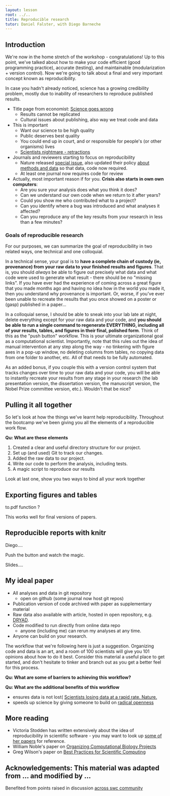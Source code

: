 ```yaml
---
layout: lesson
root: ../..
title: Reproducible research
tutor: Daniel Falster, with Diego Barneche
---
```


## Introduction

We're now in the home stretch of the workshop - congratulations! Up to this
point, we've talked about how to make your code efficient (good programming
practice), accurate (testing), and maintainable (modularization + version
control). Now we're going to talk about a final and very important concept
known as reproducibility.

In case you hadn't already noticed, science has a growing credibility problem, mostly due to inability of researchers to reproduce published results.

* Title page from economist: [Science goes wrong](http://www.economist.com/news/leaders/21588069-scientific-research-has-changed-world-now-it-needs-change-itself-how-science-goes-wrong)
	* Results cannot be replicated
	* Cultural issues about publishing, also way we treat code and data
* This is important
	- Want our science to be high quality
	- Public deserves best quality
	- You could end up in court, and or responsible for people's (or other organisms) lives
	- [Scientists nightmare - retractions](http://www.sciencemag.org/content/314/5807/1856.summary)
* Journals and reviewers starting to focus on reproducibility
	- Nature released [special issue](http://www.nature.com/nature/focus/reproducibility/index.html), also updated their policy [about methods and data]( http://doi.org/10.1038/496398a) so that data, code now required.
	- At least one journal now requires code for review
* Actually, most important reason if for you. **Crisis also starts in own own computers**:
	- Are you sure your analysis does what you think it does?
	- Can we understand our own code when we return to it after years?
	- Could you show me who contributed what to a project?
	- Can you identify where a bug was introduced and what analyses it affected?
	- Can you reproduce any of the key results from your research in less than a few minutes?

### Goals of reproducible research

For our purposes, we can summarize the goal of reproducibility in two related
ways, one technical and one colloquial.

In a technical sense, your goal is to __have a complete chain of custody (ie,
provenance) from your raw data to your finished results and figures__. That is,
you should _always_ be able to figure out precisely what data and what code
were used to generate what result - there should be no "missing links". If you
have ever had the experience of coming across a great figure that you made
months ago and having no idea how in the world you made it, then you understand
why provenance is important. Or, worse, if you've ever been unable to recreate
the results that you once showed on a poster or (gasp) published in a
paper...

In a colloquial sense, I should be able to sneak into your lab late at night,
delete everything except for your raw data and your code, and __you should be
able to run a single command to regenerate EVERYTHING, including all of your
results, tables, and figures in their final, polished form__. Think of this as
the "push button" workflow. This is your ultimate organizational goal as a
computational scientist. Importantly, note that this rules out the idea of
manual intervention at any step along the way - no tinkering with figure axes
in a pop-up window, no deleting columns from tables, no copying data from one
folder to another, etc. All of that needs to be fully automated.

As an added bonus, if you couple this with a version control system that tracks
changes over time to your raw data and your code, you will be able to instantly
recreate your results from any stage in your research (the lab presentation
version, the dissertation version, the manuscript version, the Nobel Prize
committee version, etc.). Wouldn't that be nice?

## Pulling it all together

So let's look at how the things we've learnt help reproducibility. Throughout the bootcamp we've been giving you all the elements of a reproducible work flow.

**Qu: What are these elements**

1.	Created a clear and useful directory structure for our project.
2.	Set up (and used) Git to track our changes.
3.	Added the raw data to our project.
4.	Write our code to perform the analysis, including tests.
5.	A magic script to reproduce our results

Look at last one, show you two ways to bind all your work together

## Exporting figures and tables

to.pdf function ?

This works well for final versions of papers.

## Reproducible reports with knitr

Diego....


Push the button and watch the magic.

Slides....

## My ideal paper

* All analyses and data in git repository
	- open on github (some journal now host git repos)
* Publication version of code archived with paper as supplementary material
* Raw data also available with article, hosted in open repository, e.g. [DRYAD](datadryad.org).
* Code modified to run directly from online data repo
	- anyone (including me) can rerun my analyses at any time.
* Anyone can build on your research.

The workflow that we're following here is just a suggestion.
Organizing code and data is an art, and a room of 100 scientists will give you
101 opinions about how to do it best. Consider this material a useful place to get started, and don't hesitate to tinker and branch out as you get a better feel for this process.

**Qu: What are some of barriers to achieving this workflow?**

**Qu: What are the additional benefits of this workflow**

- ensures data is not lost( [Scientists losing data at a rapid rate. Nature.]( http://doi.org/10.1038/nature.2013.14416)
- speeds up science by giving someone to build on [radical openness](http://vimeo.com/38260970)

## More reading

* Victoria Stodden has written extensively about the
idea of reproducibility in scientific software - you may want to look up [some
of her papers](http://www.stanford.edu/~vcs/Papers.html) for reference.
* William Noble's paper on [Organizing Computational Biology Projects](http://www.ploscompbiol.org/article/info%3Adoi%2F10.1371%2Fjournal.pcbi.1000424)
* Greg Wilson's paper on [Best Practices for Scientific Computing](http://doi.org/10.1371/journal.pbio.1001745)


## Acknowledgements: This material was adapted from ... and modified by ...

Benefited from points raised in discussion [across swc community](https://github.com/swcarpentry/bc/issues/199)

